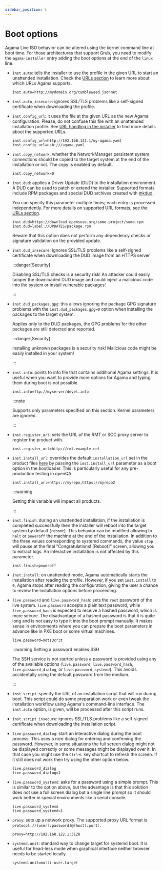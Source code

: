 ```yaml
---
sidebar_position: 5
---
```


# Boot options

Agama Live ISO behavior can be altered using the kernel command line at boot time. For those
architectures that support Grub, you need to modify the `agama-installer` entry adding the boot
options at the end of the `linux` line.

- `inst.auto`: tells the installer to use the profile in the given URL to start an unattended
  installation. Check the [URLs section](./urls) to learn more about which URLs Agama supports.

  ```text
  inst.auto=http://mydomain.org/tumbleweed.jsonnet
  ```

- `inst.auto_insecure`: ignores SSL/TLS problems like a self-signed certificate when downloading the
  profile.

- `inst.config_url`: it uses the file at the given URL as the new Agama configuration. Please, do
  not confuse this file with an unattended installation profile. See
  [URL handling in the installer](https://github.com/yast/yast-installation/blob/master/doc/url.md)
  to find more details about the supported URLs.

  ```text
  inst.config_url=http://192.168.122.1/my-agama.yaml
  inst.config_url=usb:///agama.yaml
  ```

- `inst.copy_network`: whether the NetworkManager persistent system connections should be copied to
  the target system at the end of the installation or not. The copy is enabled by default.

  ```text
  inst.copy_network=0
  ```

- `inst.dud`: applies a Driver Update (DUD) to the installation environment. A DUD can be used to
  patch or extend the installer. Supported formats include RPM packages and special DUD archives
  created with [mkdud](https://github.com/openSUSE/mkdud).

  You can specify this parameter multiple times; each entry is processed independently. For more
  details on supported URL formats, see the [URLs section](./urls).

  ```text
  inst.dud=https://download.opensuse.org/some-project/some.rpm
  inst.dud=label://UPDATES/package.rpm
  ```

  Beware that this option does not perform any dependency checks or signature validation on the
  provided update.

- `inst.dud_insecure`: ignores SSL/TLS problems like a self-signed certificate when downloading the
  DUD image from an HTTPS server

  :::danger[Security]

  Disabling SSL/TLS checks is a security risk! An attacker could easily tamper the downloaded DUD
  image and could inject a malicious code into the system or install vulnerable packages!

  :::

- `inst.dud_packages.gpg`: this allows ignoring the package GPG signature problems with the
  `inst.dud_packages.gpg=0` option when installing the packages to the target system.

  Applies only to the DUD packages, the GPG problems for the other packages are still detected and
  reported.

  :::danger[Security]

  Installing unknown packages is a security risk! Malicious code might be easily installed in your
  system!

  :::

- `inst.info`: points to info file that contains additional Agama settings. It is useful when you
  want to provide more options for Agama and typing them during boot is not possible.

  ```text
  inst.info=ftp://myserver/devel.info
  ```

  :::note

  Supports only parameters specified on this section. Kernel parameters are ignored.

  :::

- `inst.register_url`: sets the URL of the RMT or SCC proxy server to register the product with.

  ```text
  inst.register_url=http://rmt.example.net
  ```

- `inst.install_url`: overrides the default `installation_url` set in the product files
  [here](https://github.com/openSUSE/agama/tree/master/products.d) by passing the `inst.install_url`
  parameter as a boot option in the bootloader. This is particularly useful for any pre-production
  testing in openQA.

  ```text
  inst.install_url=https://myrepo,https://myrepo2
  ```

  :::warning

  Setting this variable will impact all products.

  :::

- `inst.finish`: during an unattended installation, if the installation is completed successfully
  then the installer will reboot into the target system by default (`reboot`). This behavior can be
  modified allowing to `halt` or `poweroff` the machine at the end of the installation. In addition
  to the three values corresponding to systemd commands, the value `stop` will pause at the final
  "Congratulations! [Reboot]" screen, allowing you to extract logs. An interactive installation is
  not affected by this parameter.

  ```text
  inst.finish=poweroff
  ```

- `inst.install`: on unattended mode, Agama automatically starts the installation after reading the
  profile. However, if you set `inst.install` to `0`, Agama stops after reading the configuration,
  giving the user a chance to review the installation options before proceeding.

- `live.password` and `live.password_hash`: sets the `root` password of the live system.
  `live.password` accepts a plain text password, while `live.password_hash` is expected to receive a
  hashed password, which is more secure. The disadvantage of a hashed password is that it is quite
  long and is not easy to type it into the boot prompt manually. It makes sense in environments
  where you can prepare the boot parameters in advance like in PXE boot or some virtual machines.

  ```text
  live.password=nots3cr3t
  ```

  :::warning Setting a password enables SSH

  The SSH service is not started unless a password is provided using any of the available options
  (`live.password`, `live.password_hash`, `live.password_dialog`, or `live.password_systemd`). This
  avoids accidentally using the default password from the medium.

  :::

- `inst.script`: specify the URL of an installation script that will run during boot. This script
  could do some preparation work or even tweak the installation workflow using Agama's command-line
  interface. The `inst.auto` option, is given, will be processed after this script runs.

- `inst.script_insecure`: ignores SSL/TLS problems like a self-signed certificate when downloading
  the installation script.

- `live.password_dialog`: start an interactive dialog during the boot process. This uses a nice
  dialog for entering and confirming the password. However, in some situations the full screen
  dialog might not be displayed correctly or some messages might be displayed over it. In that case
  you might use the `Ctrl+L` key shortcut to refresh the screen. If it still does not work then try
  using the other option below.

  ```text
  live.password_dialog
  live.password_dialog=1
  ```

- `live.password_systemd`: asks for a password using a simple prompt. This is similar to the option
  above, but the advantage is that this solution does not use a full screen dialog but a single line
  prompt so it should work better in special environments like a serial console.

  ```text
  live.password_systemd
  live.password_systemd=1
  ```

- `proxy`: sets up a network proxy. The supported proxy URL format is
  `protocol://[user[:password]@]host[:port]`.

  ```text
  proxy=http://192.168.122.1:3128
  ```

- `systemd.unit`: standard way to change target for systemd boot. It is useful for head-less mode
  when graphical interface neither browser needs to be started locally.

  ```text
  systemd.unit=multi-user.target
  ```
